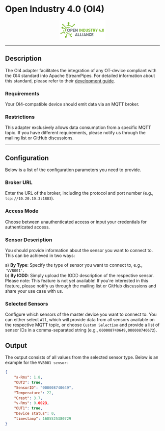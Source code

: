 # Open Industry 4.0 (OI4)

<p align="center"> 
    <img src="icon.png" width="150px;" class="pe-image-documentation"/>
</p>

---

## Description

The OI4 adapter facilitates the integration of any OT-device compliant with the OI4 standard into Apache StreamPipes.
For detailed information about this standard, please refer to their [development guide](https://openindustry4.com/fileadmin/Dateien/Downloads/OEC_Development_Guideline_V1.1.1.pdf).

### Requirements

Your OI4-compatible device should emit data via an MQTT broker.

### Restrictions

This adapter exclusively allows data consumption from a specific MQTT topic.
If you have different requirements, please notify us through the mailing list or GitHub discussions.

---

## Configuration

Below is a list of the configuration parameters you need to provide.

### Broker URL

Enter the URL of the broker, including the protocol and port number (e.g., `tcp://10.20.10.3:1883`).

### Access Mode

Choose between unauthenticated access or input your credentials for authenticated access.

### Sensor Description

You should provide information about the sensor you want to connect to. This can be achieved in two ways:

a) **By Type**: Specify the type of sensor you want to connect to, e.g., `'VVB001'`. <br>
b) **By IODD**: Simply upload the IODD description of the respective sensor. Please note: This feature is not yet available! If you're interested in this feature, please notify us through the mailing list or GitHub discussions and share your use case with us.

### Selected Sensors

Configure which sensors of the master device you want to connect to. You can either select `All`, which will provide data from all sensors available on the respective MQTT topic, or choose `Custom Selection` and provide a list of sensor IDs in a comma-separated string (e.g., `000008740649,000008740672`).

## Output

The output consists of all values from the selected sensor type. Below is an example for the `VVB001 sensor`:

```json
{
    "a-Rms": 1.8,
    "OUT2": true,
    "SensorID": "000008740649",
    "Temperature": 22,
    "Crest": 3.7,
    "v-Rms": 0.0023,
    "OUT1": true,
    "Device status": 0,
    "timestamp": 1685525380729
}
